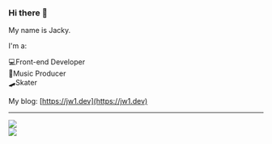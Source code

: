 ### Hi there 👋  

My name is Jacky.  

I'm a:  

💻Front-end Developer  
🎵Music Producer  
🛹Skater  

My blog: [https://jw1.dev](https://jw1.dev)  
<hr>

<a href="https://github.com/anuraghazra/github-readme-stats" target="_blank">
  <img src="https://github-readme-stats.vercel.app/api/top-langs/?username=jw-12138">
</a>

<br>

<a href="https://github.com/anuraghazra/github-readme-stats" target="_blank">
  <img src="https://github-readme-stats.vercel.app/api?username=jw-12138&count_private=true">
</a>
